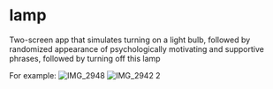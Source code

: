 # lamp
Two-screen app that simulates turning on a light bulb, followed by randomized appearance of psychologically motivating and supportive phrases, followed by turning off this lamp

For example:
![IMG_2948](https://user-images.githubusercontent.com/122267988/216790553-11888678-b0de-452a-b2b0-89e078a3d9c0.JPG)
![IMG_2942 2](https://user-images.githubusercontent.com/122267988/216790557-d7f5fbbc-edeb-4a91-b954-0862f7a6ae77.jpg)
